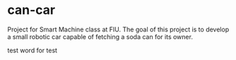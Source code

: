 # can-car
Project for Smart Machine class at FIU. The goal of this project is to develop a small robotic car capable of fetching a soda can for its owner.

test word for test